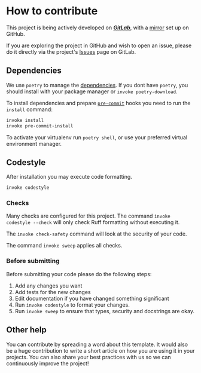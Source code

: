 # How to contribute

This project is being actively developed on [***GitLab***][1], with a [mirror][2] set up
on GitHub.

If you are exploring the project in GitHub and wish to open an issue, please do it
directly via the project's [Issues][3] page on GitLab.

## Dependencies

We use `poetry` to manage the [dependencies][4]. If you dont have `poetry`, you should
install with your package manager or `invoke poetry-download`.

To install dependencies and prepare [`pre-commit`][5] hooks you need to run the
`install` command:

```bash
invoke install
invoke pre-commit-install
```

To activate your virtualenv run `poetry shell`, or use your preferred virtual
environment manager.

## Codestyle

After installation you may execute code formatting.

```bash
invoke codestyle
```

### Checks

Many checks are configured for this project. The command `invoke codestyle --check` will
only check Ruff formatting without executing it.

The `invoke check-safety` command will look at the security of your code.

The command `invoke sweep` applies all checks.

### Before submitting

Before submitting your code please do the following steps:

1. Add any changes you want
1. Add tests for the new changes
1. Edit documentation if you have changed something significant
1. Run `invoke codestyle` to format your changes.
1. Run `invoke sweep` to ensure that types, security and docstrings are okay.

## Other help

You can contribute by spreading a word about this template. It would also be a huge
contribution to write a short article on how you are using it in your projects. You can
also share your best practices with us so we can continuously improve the project!

[1]: https://gitlab.com/manoelpqueiroz/galactipy
[2]: https://github.com/manoelpqueiroz/galactipy
[3]: https://gitlab.com/manoelpqueiroz/galactipy/-/issues
[4]: https://github.com/python-poetry/poetry
[5]: https://pre-commit.com/

